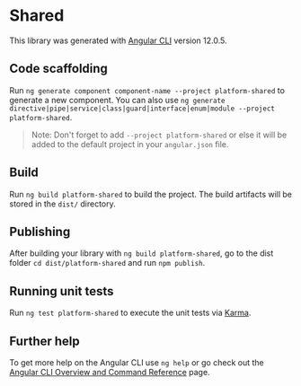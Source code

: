 # Shared

This library was generated with [Angular CLI](https://github.com/angular/angular-cli) version 12.0.5.

## Code scaffolding

Run `ng generate component component-name --project platform-shared` to generate a new component. You can also use `ng generate directive|pipe|service|class|guard|interface|enum|module --project platform-shared`.

> Note: Don't forget to add `--project platform-shared` or else it will be added to the default project in your `angular.json` file.

## Build

Run `ng build platform-shared` to build the project. The build artifacts will be stored in the `dist/` directory.

## Publishing

After building your library with `ng build platform-shared`, go to the dist folder `cd dist/platform-shared` and run `npm publish`.

## Running unit tests

Run `ng test platform-shared` to execute the unit tests via [Karma](https://karma-runner.github.io).

## Further help

To get more help on the Angular CLI use `ng help` or go check out the [Angular CLI Overview and Command Reference](https://angular.io/cli) page.
